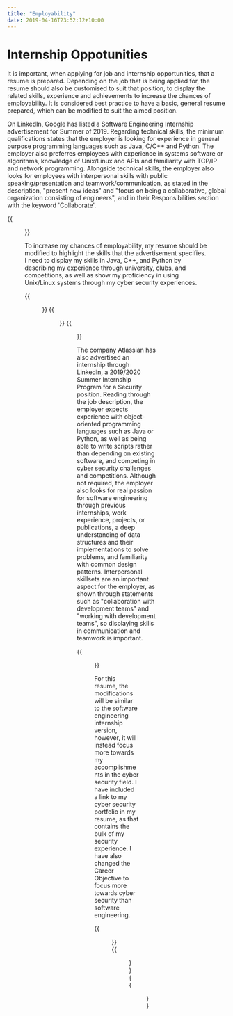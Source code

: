 ```yaml
---
title: "Employability"
date: 2019-04-16T23:52:12+10:00
---
```


# Internship Oppotunities

It is important, when applying for job and internship opportunities, that a resume is prepared. Depending on the job that is being applied for, the resume should also
be customised to suit that position, to display the related skills, experience and achievements to increase the chances of employability. It is considered best practice to have a 
basic, general resume prepared, which can be modified to suit the aimed position.

On LinkedIn, Google has listed a Software Engineering Internship advertisement for Summer of 2019. Regarding technical skills, the minimum qualifications states that the employer is looking for
experience in general purpose programming languages such as Java, C/C++ and Python. The employer also preferres employees with experience in systems software or algorithms, knowledge of Unix/Linux
and APIs and familiarity with TCP/IP and network programming. Alongside technical skills, the employer also looks for employees with interpersonal skills with public speaking/presentation and
teamwork/communication, as stated in the description, "present new ideas" and "focus on being a collaborative, global organization consisting of engineers", and in their Responsibilities section with the
keyword 'Collaborate'.

{{<figure src="/img/google_software_intern.PNG" caption="Google Software Engineering Internship Advertisement" alt="Google Software Engineering Intern">}}

To increase my chances of employability, my resume should be modified to highlight the skills that the advertisement specifies. I need to display my skills in Java, C++, and Python by describing my
experience through university, clubs, and competitions, as well as show my proficiency in using Unix/Linux systems through my cyber security experiences.

{{<figure src="/img/google_coverletter.PNG" caption="Cover Letter for the Google Intern Position" alt="google coverletter">}}
{{<figure src="/img/resume_1_1.PNG" alt="google resume 1">}}
{{<figure src="/img/resume_1_2_crop.png" caption="Resume for the Google Intern Position" alt="google resume 2">}}

The company Atlassian has also advertised an internship through LinkedIn, a 2019/2020 Summer Internship Program for a Security position. Reading through the job description, the employer expects
experience with object-oriented programming languages such as Java or Python, as well as being able to write scripts rather than depending on existing software, and competing in cyber security
challenges and competitions. Although not required, the employer also looks for real passion for software engineering through previous internships, work experience, projects, or publications, a deep
understanding of data structures and their implementations to solve problems, and familiarity with common design patterns. Interpersonal skillsets are an important aspect for the employer, as shown
through statements such as "collaboration with development teams" and "working with development teams", so displaying skills in communication and teamwork is important.

{{<figure src="/img/atlassian_security_intern.png" caption="Atlassian Security Internship Advertisement" alt="Atlassian Security Intern">}}

For this resume, the modifications will be similar to the software engineering internship version, however, it will instead focus more towards my accomplishments in the cyber security field. I have
included a link to my cyber security portfolio in my resume, as that contains the bulk of my security experience. I have also changed the Career Objective to focus more towards cyber security than
software engineering.

{{<figure src="/img/atlassian_coverletter.PNG" caption="Cover Letter for the Atlassian Intern Position" alt="atlassian coverletter">}}
{{<figure src="/img/resume_2_1.png" alt="atlassian resume 1">}}
{{<figure src="/img/resume_2_2.png" caption="Resume for the Atlassian Intern Position" alt="atlassian resume 2">}}